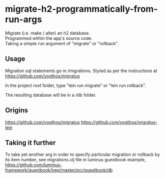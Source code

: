 # migrate-h2-programmatically-from-run-args

Migrate (i.e. make / alter) an h2 database.  
Programmed within the app's source code.  
Taking a simple run argument of "migrate" or "rollback".  

## Usage

Migration sql statements go in /migrations.
Styled as per the instructions at https://github.com/yogthos/migratus

In the project root folder, type "lein run migrate" or "lein run rollback".

The resulting database will be in a /db folder.

## Origins

https://github.com/yogthos/migratus
https://github.com/yogthos/migratus-lein

## Taking it further

To take yet another arg in order to specify particular migration or rollback
by its item number, see migrations.clj file in luminus guestbook example,
https://github.com/luminus-framework/guestbook/tree/master/src/guestbook/db
